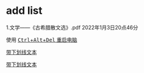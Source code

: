 # add list  
1.文学——《古希腊散文选》.pdf  2022年1月3日20点46分 


使用 <kbd><u>Ctrl<u></kbd>+<kbd>Alt</kbd>+<kbd>Del</kbd> 重启电脑
  
  <u>带下划线文本</u>
  
  <u>带下划线文本</u>

